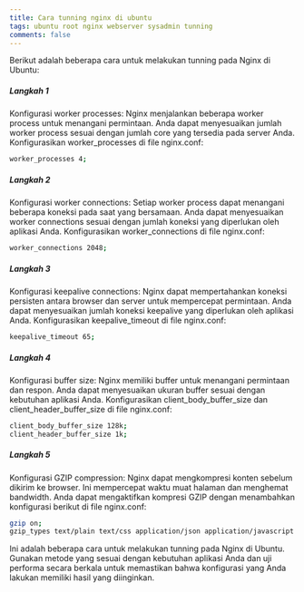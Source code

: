 ```yaml
---
title: Cara tunning nginx di ubuntu
tags: ubuntu root nginx webserver sysadmin tunning
comments: false
---
```


Berikut adalah beberapa cara untuk melakukan tunning pada Nginx di Ubuntu:


##### Langkah 1
Konfigurasi worker processes: Nginx menjalankan beberapa worker process untuk menangani permintaan. Anda dapat menyesuaikan jumlah worker process sesuai dengan jumlah core yang tersedia pada server Anda. Konfigurasikan worker_processes di file nginx.conf:

```bash 
worker_processes 4;
```

##### Langkah 2
Konfigurasi worker connections: Setiap worker process dapat menangani beberapa koneksi pada saat yang bersamaan. Anda dapat menyesuaikan worker connections sesuai dengan jumlah koneksi yang diperlukan oleh aplikasi Anda. Konfigurasikan worker_connections di file nginx.conf:

```bash 
worker_connections 2048;
```
##### Langkah 3
Konfigurasi keepalive connections: Nginx dapat mempertahankan koneksi persisten antara browser dan server untuk mempercepat permintaan. Anda dapat menyesuaikan jumlah koneksi keepalive yang diperlukan oleh aplikasi Anda. Konfigurasikan keepalive_timeout di file nginx.conf:
```bash 
keepalive_timeout 65;
```

##### Langkah 4
Konfigurasi buffer size: Nginx memiliki buffer untuk menangani permintaan dan respon. Anda dapat menyesuaikan ukuran buffer sesuai dengan kebutuhan aplikasi Anda. Konfigurasikan client_body_buffer_size dan client_header_buffer_size di file nginx.conf:
```bash 
client_body_buffer_size 128k;
client_header_buffer_size 1k;
```

##### Langkah 5
Konfigurasi GZIP compression: Nginx dapat mengkompresi konten sebelum dikirim ke browser. Ini mempercepat waktu muat halaman dan menghemat bandwidth. Anda dapat mengaktifkan kompresi GZIP dengan menambahkan konfigurasi berikut di file nginx.conf:
```bash 
gzip on;
gzip_types text/plain text/css application/json application/javascript text/xml application/xml application/xml+rss text/javascript;
```

Ini adalah beberapa cara untuk melakukan tunning pada Nginx di Ubuntu. Gunakan metode yang sesuai dengan kebutuhan aplikasi Anda dan uji performa secara berkala untuk memastikan bahwa konfigurasi yang Anda lakukan memiliki hasil yang diinginkan.
